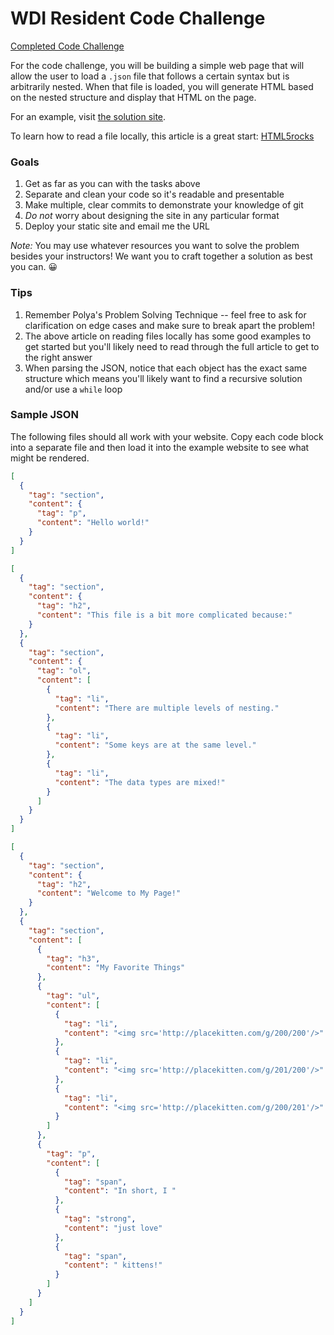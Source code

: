 # WDI Resident Code Challenge

[Completed Code Challenge](http://tommygaessler.com/wdi-resident-code-challenge/)

For the code challenge, you will be building a simple web page that will allow the user to load a `.json` file that follows a certain syntax but is arbitrarily nested. When that file is loaded, you will generate HTML based on the nested structure and display that HTML on the page.

For an example, visit [the solution site](http://bwreid.github.io/wdi-resident-code-challenge).

To learn how to read a file locally, this article is a great start: [HTML5rocks](https://www.html5rocks.com/en/tutorials/file/dndfiles/)

### Goals

1. Get as far as you can with the tasks above
1. Separate and clean your code so it's readable and presentable
1. Make multiple, clear commits to demonstrate your knowledge of git
1. _Do not_ worry about designing the site in any particular format
1. Deploy your static site and email me the URL

_Note:_ You may use whatever resources you want to solve the problem besides your instructors! We want you to craft together a solution as best you can. 😀

### Tips

1. Remember Polya's Problem Solving Technique -- feel free to ask for clarification on edge cases and make sure to break apart the problem!
1. The above article on reading files locally has some good examples to get started but you'll likely need to read through the full article to get to the right answer
1. When parsing the JSON, notice that each object has the exact same structure which means you'll likely want to find a recursive solution and/or use a `while` loop

### Sample JSON

The following files should all work with your website. Copy each code block into a separate file and then load it into the example website to see what might be rendered.

```json
[
  {
    "tag": "section",
    "content": {
      "tag": "p",
      "content": "Hello world!"
    }
  }
]
```

```json
[
  {
    "tag": "section",
    "content": {
      "tag": "h2",
      "content": "This file is a bit more complicated because:"
    }
  },
  {
    "tag": "section",
    "content": {
      "tag": "ol",
      "content": [
        {
          "tag": "li",
          "content": "There are multiple levels of nesting."
        },
        {
          "tag": "li",
          "content": "Some keys are at the same level."
        },
        {
          "tag": "li",
          "content": "The data types are mixed!"
        }
      ]
    }
  }
]
```

```json
[
  {
    "tag": "section",
    "content": {
      "tag": "h2",
      "content": "Welcome to My Page!"
    }
  },
  {
    "tag": "section",
    "content": [
      {
        "tag": "h3",
        "content": "My Favorite Things"
      },
      {
        "tag": "ul",
        "content": [
          {
            "tag": "li",
            "content": "<img src='http://placekitten.com/g/200/200'/>"
          },
          {
            "tag": "li",
            "content": "<img src='http://placekitten.com/g/201/200'/>"
          },
          {
            "tag": "li",
            "content": "<img src='http://placekitten.com/g/200/201'/>"
          }
        ]
      },
      {
        "tag": "p",
        "content": [
          {
            "tag": "span",
            "content": "In short, I "
          },
          {
            "tag": "strong",
            "content": "just love"
          },
          {
            "tag": "span",
            "content": " kittens!"
          }
        ]
      }
    ]
  }
]
```
